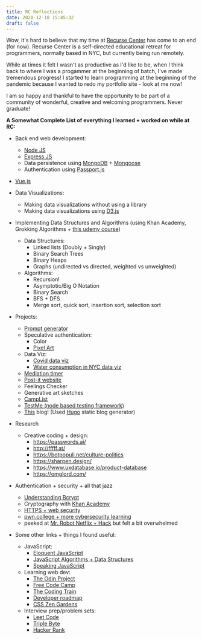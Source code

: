 ```yaml
---
title: RC Reflections
date: 2020-12-18 15:45:32
draft: false
---
```

Wow, it's hard to believe that my time at [Recurse Center](https://www.recurse.com/) has come to an end (for now). Recurse Center is a self-directed educational retreat for programmers, normally based in NYC, but currently being run remotely. 

While at times it felt I wasn't as productive as I'd like to be, when I think back to where I was a progammer at the beginning of batch, I've made tremendous progress! I started to learn programming at the beginning of the pandemic because I wanted to redo my portfolio site - look at me now! 

I am so happy and thankful to have the opportunity to be part of a community of wonderful, creative and welcoming programmers. Never graduate! 


**A Somewhat Complete List of everything I learned + worked on while at RC:**
* Back end web development:
    * [Node JS](https://nodejs.org/en/)
    * [Express JS](https://expressjs.com/)
    * Data persistence using [MongoDB](https://www.mongodb.com/) + [Mongoose](https://mongoosejs.com/)
    * Authentication using [Passport.js](http://www.passportjs.org/)
* [Vue.js](https://vuejs.org/)
* Data Visualizations:
    * Making data visualizations without using a library
    * Making data visualizations using [D3.js](https://d3js.org/)
* Implementing Data Structures and Algorithms (using Khan Academy, Grokking Algorithms + [this udemy course](https://www.udemy.com/course/js-algorithms-and-data-structures-masterclass/learn/lecture/8344810?start=345#questions))
    * Data Structures:
        * Linked lists (Doubly + Singly)
        * Binary Search Trees
        * Binary Heaps
        * Graphs (undirected vs directed, weighted vs unweighted)
    * Algorithms:
        * Recursion!
        * Asymptotic/Big O Notation
        * Binary Search
        * BFS + DFS
        * Merge sort, quick sort, insertion sort, selection sort
* Projects:
    * [Prompt generator](https://anniebart-prompt-generator.glitch.me/)
    * Speculative authentication:
        * Color
        * [Pixel Art](https://github.com/anniebart/pixelArtAuthentication)
    * Data Viz: 
        * [Covid data viz](https://tide-blue-balloon.glitch.me/)
        * [Water consumption in NYC data viz](https://ruddy-atlantic-sedum.glitch.me/)
    * [Mediation timer](https://plain-zippy-jersey.glitch.me/)
    * [Post-it website](https://anniebart.netlify.app/#/)
    * Feelings Checker
    * Generative art sketches
    * [CampList](https://github.com/anniebart/campList)
    * [TestMe (node based testing framework)](https://github.com/anniebart/testMe)
    * [This](https://anniebartblog.netlify.app/) blog! (Used [Hugo](https://gohugo.io/) static blog generator)
* Research 
    * Creative coding + design: 
        * https://passwords.ai/
        * http://fffff.at/
        * https://botpopuli.net/culture-politics
        * https://sharpen.design/
        * https://www.uxdatabase.io/product-database
        * https://omglord.com/
* Authentication + security + all that jazz
    * [Understanding Bcrypt](https://auth0.com/blog/hashing-in-action-understanding-bcrypt/)
    * Cryptography with [Khan Academy](https://www.khanacademy.org/computing/computer-science/cryptography/crypt/v/one-time-pad)
    * [HTTPS + web security](https://www.youtube.com/watch?v=kBzbKUirOFk&ab_channel=GoogleChromeDevelopers)
    * [pwn.college + more cybersecurity learning](https://pwn.college/)
    * peeked at [Mr. Robot Netflix + Hack](https://github.com/AnarchoTechNYC/meta/wiki/Mr.-Robot's-Netflix-'n'-Hack) but felt a bit overwhelmed


* Some other links + things I found useful:
    * JavaScript:
        * [Eloquent JavaScript](https://eloquentjavascript.net/01_values.html)
        * [JavaScript Algorithms + Data Structures](https://github.com/trekhleb/javascript-algorithms#readme)
        * [Speaking JavaScript](http://speakingjs.com/es5/index.html)
    * Learning web dev:
        * [The Odin Project](https://www.theodinproject.com/paths/full-stack-javascript?)
        * [Free Code Camp](https://www.freecodecamp.org/learn/)
        * [The Coding Train](https://www.youtube.com/user/shiffman)
        * [Developer roadmap](https://github.com/kamranahmedse/developer-roadmap)
        * [CSS Zen Gardens](http://www.csszengarden.com/)
    * Interview prep/problem sets:
        * [Leet Code](https://leetcode.com/)
        * [Triple Byte](https://triplebyte.com/candidates)
        * [Hacker Rank](https://www.hackerrank.com/)
    

 

